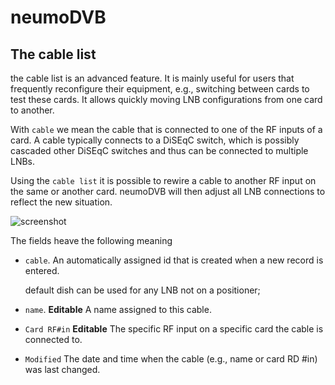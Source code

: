 # neumoDVB #

## The cable list ##

the cable list is an advanced feature. It is mainly useful for users that frequently reconfigure their equipment,
e.g., switching between cards to test these cards. It allows quickly moving LNB configurations from one card to another.

With `cable` we mean the cable that is connected to one of the RF inputs of a card. A cable typically connects
to a DiSEqC switch, which is possibly cascaded other DiSEqC switches and thus can be connected to multiple LNBs.

Using the `cable list` it is possible to rewire a cable to another RF input on the same or another card. neumoDVB will
then adjust all LNB connections to reflect the new situation.

![screenshot](images/cables.png)

The fields heave the following meaning

* `cable`. An automatically assigned id that is created when a new record is entered.

  default dish can be used for any LNB not on a positioner;
* `name`.  **Editable**  A name assigned to this cable.

* `Card RF#in` **Editable**   The specific RF input on a specific card the cable is connected to.

* `Modified` The date and time when the cable (e.g., name or card RD #in) was last changed.
